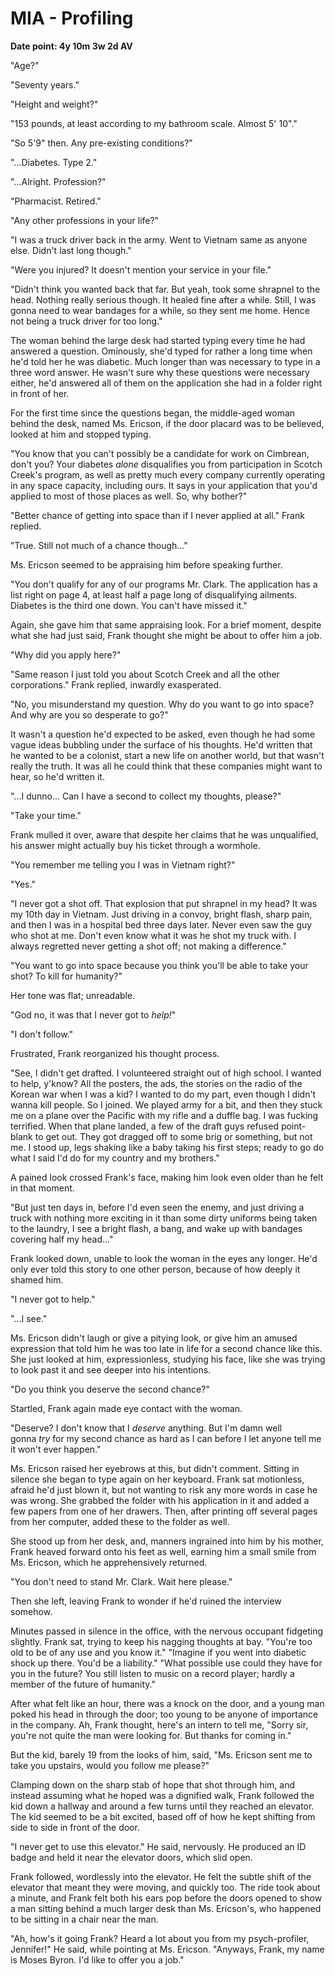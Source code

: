 # MIA - Profiling

**Date point: 4y 10m 3w 2d AV**

"Age?"

"Seventy years."

"Height and weight?"

"153 pounds, at least according to my bathroom scale. Almost 5' 10"."

"So 5'9" then. Any pre-existing conditions?"

"...Diabetes. Type 2."

"...Alright. Profession?"

"Pharmacist. Retired."

"Any other professions in your life?"

"I was a truck driver back in the army. Went to Vietnam same as anyone else. Didn't last long though."

"Were you injured? It doesn't mention your service in your file."

"Didn't think you wanted back that far. But yeah, took some shrapnel to the head. Nothing really serious though. It healed fine after a while. Still, I was gonna need to wear bandages for a while, so they sent me home. Hence not being a truck driver for too long."

The woman behind the large desk had started typing every time he had answered a question. Ominously, she'd typed for rather a long time when he'd told her he was diabetic. Much longer than was necessary to type in a three word answer. He wasn't sure why these questions were necessary either, he'd answered all of them on the application she had in a folder right in front of her.

For the first time since the questions began, the middle-aged woman behind the desk, named Ms. Ericson, if the door placard was to be believed, looked at him and stopped typing.

"You know that you can't possibly be a candidate for work on Cimbrean, don't you? Your diabetes *alone* disqualifies you from participation in Scotch Creek's program, as well as pretty much every company currently operating in any space capacity, including ours. It says in your application that you'd applied to most of those places as well. So, why bother?"

"Better chance of getting into space than if I never applied at all." Frank replied.

"True. Still not much of a chance though..."

Ms. Ericson seemed to be appraising him before speaking further.

"You don't qualify for any of our programs Mr. Clark. The application has a list right on page 4, at least half a page long of disqualifying ailments. Diabetes is the third one down. You can't have missed it."

Again, she gave him that same appraising look. For a brief moment, despite what she had just said, Frank thought she might be about to offer him a job.

"Why did you apply here?"

"Same reason I just told you about Scotch Creek and all the other corporations." Frank replied, inwardly exasperated.

"No, you misunderstand my question. Why do you want to go into space? And why are you so desperate to go?"

It wasn't a question he'd expected to be asked, even though he had some vague ideas bubbling under the surface of his thoughts. He'd written that he wanted to be a colonist, start a new life on another world, but that wasn't really the truth. It was all he could think that these companies might want to hear, so he'd written it.

"...I dunno... Can I have a second to collect my thoughts, please?"

"Take your time."

Frank mulled it over, aware that despite her claims that he was unqualified, his answer might actually buy his ticket through a wormhole.

"You remember me telling you I was in Vietnam right?"

"Yes."

"I never got a shot off. That explosion that put shrapnel in my head? It was my 10th day in Vietnam. Just driving in a convoy, bright flash, sharp pain, and then I was in a hospital bed three days later. Never even saw the guy who shot at me. Don't even know what it was he shot my truck with. I always regretted never getting a shot off; not making a difference."

"You want to go into space because you think you'll be able to take your shot? To kill for humanity?"

Her tone was flat; unreadable.

"God no, it was that I never got to *help!*"

"I don't follow."

Frustrated, Frank reorganized his thought process.

"See, I didn't get drafted. I volunteered straight out of high school. I wanted to help, y'know? All the posters, the ads, the stories on the radio of the Korean war when I was a kid? I wanted to do my part, even though I didn't wanna kill people. So I joined. We played army for a bit, and then they stuck me on a plane over the Pacific with my rifle and a duffle bag. I was fucking terrified. When that plane landed, a few of the draft guys refused point-blank to get out. They got dragged off to some brig or something, but not me. I stood up, legs shaking like a baby taking his first steps; ready to go do what I said I'd do for my country and my brothers."

A pained look crossed Frank's face, making him look even older than he felt in that moment.

"But just ten days in, before I'd even seen the enemy, and just driving a truck with nothing more exciting in it than some dirty uniforms being taken to the laundry, I see a bright flash, a bang, and wake up with bandages covering half my head..."

Frank looked down, unable to look the woman in the eyes any longer. He'd only ever told this story to one other person, because of how deeply it shamed him.

"I never got to help."

"...I see."

Ms. Ericson didn't laugh or give a pitying look, or give him an amused expression that told him he was too late in life for a second chance like this. She just looked at him, expressionless, studying his face, like she was trying to look past it and see deeper into his intentions.

"Do you think you deserve the second chance?"

Startled, Frank again made eye contact with the woman.

"Deserve? I don't know that I *deserve* anything. But I'm damn well gonna *try* for my second chance as hard as I can before I let anyone tell me it won't ever happen."

Ms. Ericson raised her eyebrows at this, but didn't comment. Sitting in silence she began to type again on her keyboard. Frank sat motionless, afraid he'd just blown it, but not wanting to risk any more words in case he was wrong. She grabbed the folder with his application in it and added a few papers from one of her drawers. Then, after printing off several pages from her computer, added these to the folder as well.

She stood up from her desk, and, manners ingrained into him by his mother, Frank heaved forward onto his feet as well, earning him a small smile from Ms. Ericson, which he apprehensively returned.

"You don't need to stand Mr. Clark. Wait here please."

Then she left, leaving Frank to wonder if he'd ruined the interview somehow.

Minutes passed in silence in the office, with the nervous occupant fidgeting slightly. Frank sat, trying to keep his nagging thoughts at bay. "You're too old to be of any use and you know it." "Imagine if you went into diabetic shock up there. You'd be a liability." "What possible use could they have for you in the future? You still listen to music on a record player; hardly a member of the future of humanity."

After what felt like an hour, there was a knock on the door, and a young man poked his head in through the door; too young to be anyone of importance in the company. Ah, Frank thought, here's an intern to tell me, "Sorry sir, you're not quite the man were looking for. But thanks for coming in."

But the kid, barely 19 from the looks of him, said, "Ms. Ericson sent me to take you upstairs, would you follow me please?"

Clamping down on the sharp stab of hope that shot through him, and instead assuming what he hoped was a dignified walk, Frank followed the kid down a hallway and around a few turns until they reached an elevator. The kid seemed to be a bit excited, based off of how he kept shifting from side to side in front of the door.

"I never get to use this elevator." He said, nervously. He produced an ID badge and held it near the elevator doors, which slid open.

Frank followed, wordlessly into the elevator. He felt the subtle shift of the elevator that meant they were moving, and quickly too. The ride took about a minute, and Frank felt both his ears pop before the doors opened to show a man sitting behind a much larger desk than Ms. Ericson's, who happened to be sitting in a chair near the man.

"Ah, how's it going Frank? Heard a lot about you from my psych-profiler, Jennifer!" He said, while pointing at Ms. Ericson. "Anyways, Frank, my name is Moses Byron. I'd like to offer you a job."